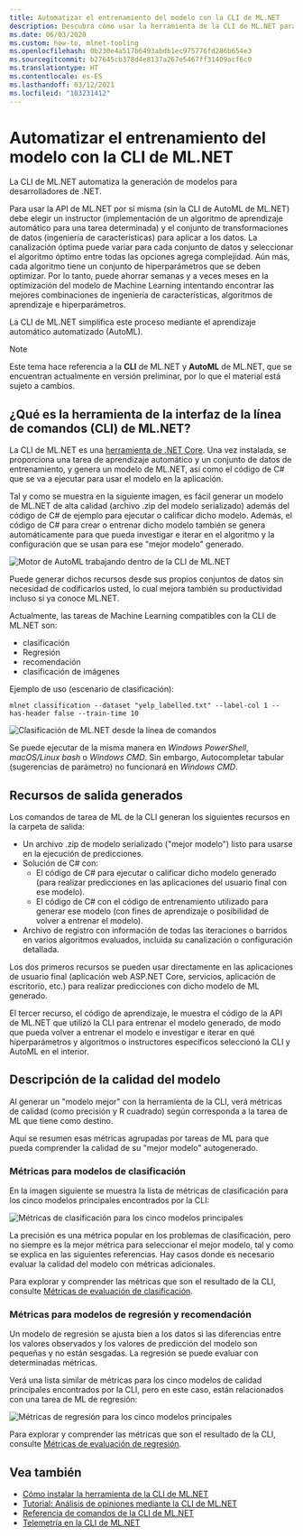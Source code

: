 ```yaml
---
title: Automatizar el entrenamiento del modelo con la CLI de ML.NET
description: Descubra cómo usar la herramienta de la CLI de ML.NET para entrenar automáticamente el mejor modelo desde la línea de comandos.
ms.date: 06/03/2020
ms.custom: how-to, mlnet-tooling
ms.openlocfilehash: 0b230e4a517b6493abdb1ec975776fd286b654e3
ms.sourcegitcommit: b27645cb378d4e8137a267e5467ff31409acf6c0
ms.translationtype: HT
ms.contentlocale: es-ES
ms.lasthandoff: 03/12/2021
ms.locfileid: "103231412"
---
```

# <a name="automate-model-training-with-the-mlnet-cli"></a>Automatizar el entrenamiento del modelo con la CLI de ML.NET

La CLI de ML.NET automatiza la generación de modelos para desarrolladores de .NET.

Para usar la API de ML.NET por sí misma (sin la CLI de AutoML de ML.NET) debe elegir un instructor (implementación de un algoritmo de aprendizaje automático para una tarea determinada) y el conjunto de transformaciones de datos (ingeniería de características) para aplicar a los datos. La canalización óptima puede variar para cada conjunto de datos y seleccionar el algoritmo óptimo entre todas las opciones agrega complejidad. Aún más, cada algoritmo tiene un conjunto de hiperparámetros que se deben optimizar. Por lo tanto, puede ahorrar semanas y a veces meses en la optimización del modelo de Machine Learning intentando encontrar las mejores combinaciones de ingeniería de características, algoritmos de aprendizaje e hiperparámetros.

La CLI de ML.NET simplifica este proceso mediante el aprendizaje automático automatizado (AutoML).

> [!NOTE]
> Este tema hace referencia a la **CLI** de ML.NET y **AutoML** de ML.NET, que se encuentran actualmente en versión preliminar, por lo que el material está sujeto a cambios.

## <a name="what-is-the-mlnet-command-line-interface-cli"></a>¿Qué es la herramienta de la interfaz de la línea de comandos (CLI) de ML.NET?

La CLI de ML.NET es una [herramienta de .NET Core](../core/tools/global-tools.md). Una vez instalada, se proporciona una tarea de aprendizaje automático y un conjunto de datos de entrenamiento, y genera un modelo de ML.NET, así como el código de C# que se va a ejecutar para usar el modelo en la aplicación.

Tal y como se muestra en la siguiente imagen, es fácil generar un modelo de ML.NET de alta calidad (archivo .zip del modelo serializado) además del código de C# de ejemplo para ejecutar o calificar dicho modelo. Además, el código de C# para crear o entrenar dicho modelo también se genera automáticamente para que pueda investigar e iterar en el algoritmo y la configuración que se usan para ese "mejor modelo" generado.

![Motor de AutoML trabajando dentro de la CLI de ML.NET](media/automate-training-with-cli/cli-high-level-process.png)

Puede generar dichos recursos desde sus propios conjuntos de datos sin necesidad de codificarlos usted, lo cual mejora también su productividad incluso si ya conoce ML.NET.

Actualmente, las tareas de Machine Learning compatibles con la CLI de ML.NET son:

- clasificación
- Regresión
- recomendación
- clasificación de imágenes

Ejemplo de uso (escenario de clasificación):

```console
mlnet classification --dataset "yelp_labelled.txt" --label-col 1 --has-header false --train-time 10
```

![Clasificación de ML.NET desde la línea de comandos](media/automate-training-with-cli/mlnet-classification-powershell.gif)

Se puede ejecutar de la misma manera en *Windows PowerShell*, *macOS/Linux bash* o *Windows CMD*. Sin embargo, Autocompletar tabular (sugerencias de parámetro) no funcionará en *Windows CMD*.

## <a name="output-assets-generated"></a>Recursos de salida generados

Los comandos de tarea de ML de la CLI generan los siguientes recursos en la carpeta de salida:

- Un archivo .zip de modelo serializado ("mejor modelo") listo para usarse en la ejecución de predicciones.
- Solución de C# con:
  - El código de C# para ejecutar o calificar dicho modelo generado (para realizar predicciones en las aplicaciones del usuario final con ese modelo).
  - El código de C# con el código de entrenamiento utilizado para generar ese modelo (con fines de aprendizaje o posibilidad de volver a entrenar el modelo).
- Archivo de registro con información de todas las iteraciones o barridos en varios algoritmos evaluados, incluida su canalización o configuración detallada.

Los dos primeros recursos se pueden usar directamente en las aplicaciones de usuario final (aplicación web ASP.NET Core, servicios, aplicación de escritorio, etc.) para realizar predicciones con dicho modelo de ML generado.

El tercer recurso, el código de aprendizaje, le muestra el código de la API de ML.NET que utilizó la CLI para entrenar el modelo generado, de modo que pueda volver a entrenar el modelo e investigar e iterar en qué hiperparámetros y algoritmos o instructores específicos seleccionó la CLI y AutoML en el interior.

## <a name="understanding-the-quality-of-the-model"></a>Descripción de la calidad del modelo

Al generar un "modelo mejor" con la herramienta de la CLI, verá métricas de calidad (como precisión y R cuadrado) según corresponda a la tarea de ML que tiene como destino.

Aquí se resumen esas métricas agrupadas por tareas de ML para que pueda comprender la calidad de su "mejor modelo" autogenerado.

### <a name="metrics-for-classification-models"></a>Métricas para modelos de clasificación

En la imagen siguiente se muestra la lista de métricas de clasificación para los cinco modelos principales encontrados por la CLI:

![Métricas de clasificación para los cinco modelos principales](media/automate-training-with-cli/cli-multiclass-classification-metrics.png)

 La precisión es una métrica popular en los problemas de clasificación, pero no siempre es la mejor métrica para seleccionar el mejor modelo, tal y como se explica en las siguientes referencias. Hay casos donde es necesario evaluar la calidad del modelo con métricas adicionales.

Para explorar y comprender las métricas que son el resultado de la CLI, consulte [Métricas de evaluación de clasificación](resources/metrics.md#evaluation-metrics-for-multi-class-classification).

### <a name="metrics-for-regression-and-recommendation-models"></a>Métricas para modelos de regresión y recomendación

Un modelo de regresión se ajusta bien a los datos si las diferencias entre los valores observados y los valores de predicción del modelo son pequeñas y no están sesgadas. La regresión se puede evaluar con determinadas métricas.

Verá una lista similar de métricas para los cinco modelos de calidad principales encontrados por la CLI, pero en este caso, están relacionados con una tarea de ML de regresión:

![Métricas de regresión para los cinco modelos principales](media/automate-training-with-cli/cli-regression-metrics.png)

Para explorar y comprender las métricas que son el resultado de la CLI, consulte [Métricas de evaluación de regresión](resources/metrics.md#evaluation-metrics-for-regression-and-recommendation).

## <a name="see-also"></a>Vea también

- [Cómo instalar la herramienta de la CLI de ML.NET](how-to-guides/install-ml-net-cli.md)
- [Tutorial: Análisis de opiniones mediante la CLI de ML.NET](tutorials/sentiment-analysis-cli.md)
- [Referencia de comandos de la CLI de ML.NET](reference/ml-net-cli-reference.md)
- [Telemetría en la CLI de ML.NET](resources/ml-net-cli-telemetry.md)
